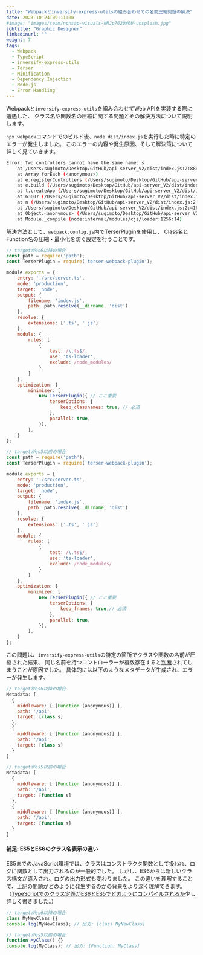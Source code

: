 ```yaml
---
title: "Webpackとinversify-express-utilsの組み合わせでの名前圧縮問題の解決"
date: 2023-10-24T09:11:00
#image: "images/team/nonsap-visuals-kMJp7620W6U-unsplash.jpg"
jobtitle: "Graphic Designer"
linkedinurl: ""
weight: 7
tags:
  - Webpack
  - TypeScript
  - inversify-express-utils
  - Terser
  - Minification
  - Dependency Injection
  - Node.js
  - Error Handling
---
```


Webpackと`inversify-express-utils`を組み合わせてWeb APIを実装する際に遭遇した、
クラス名や関数名の圧縮に関する問題とその解決方法について説明します。

`npx webpack`コマンドでのビルド後、`node dist/index.js`を実行した時に特定のエラーが発生しました。
このエラーの内容や発生原因、そして解決策について詳しく見ていきます。

```bash
Error: Two controllers cannot have the same name: s
    at /Users/sugimoto/Desktop/GitHub/api-server_V2/dist/index.js:2:884127
    at Array.forEach (<anonymous>)
    at e.registerControllers (/Users/sugimoto/Desktop/GitHub/api-server_V2/dist/index.js:2:884042)
    at e.build (/Users/sugimoto/Desktop/GitHub/api-server_V2/dist/index.js:2:883828)
    at t.createApp (/Users/sugimoto/Desktop/GitHub/api-server_V2/dist/index.js:2:2048727)
    at 63607 (/Users/sugimoto/Desktop/GitHub/api-server_V2/dist/index.js:2:2104226)
    at n (/Users/sugimoto/Desktop/GitHub/api-server_V2/dist/index.js:2:4180918)
    at /Users/sugimoto/Desktop/GitHub/api-server_V2/dist/index.js:2:4181422
    at Object.<anonymous> (/Users/sugimoto/Desktop/GitHub/api-server_V2/dist/index.js:2:4181449)
    at Module._compile (node:internal/modules/cjs/loader:1256:14)
```

解決方法として、`webpack.config.js`内でTerserPluginを使用し、
Class名とFunction名の圧縮・最小化を防ぐ設定を行うことです。

```javascript
// targetがes6以降の場合
const path = require('path');
const TerserPlugin = require('terser-webpack-plugin');

module.exports = {
    entry: './src/server.ts',
    mode: 'production',
    target: 'node',
    output: {
        filename: 'index.js',
        path: path.resolve(__dirname, 'dist')
    },
    resolve: {
        extensions: ['.ts', '.js']
    },
    module: {
        rules: [
            {
                test: /\.ts$/,
                use: 'ts-loader',
                exclude: /node_modules/
            }
        ]
    },
    optimization: {
        minimizer: [
            new TerserPlugin({ // ここ重要
                terserOptions: {
                    keep_classnames: true, // 必須
                },
                parallel: true,
            }),
        ],
    }
};
```

```javascript
// targetがes5以前の場合
const path = require('path');
const TerserPlugin = require('terser-webpack-plugin');

module.exports = {
    entry: './src/server.ts',
    mode: 'production',
    target: 'node',
    output: {
        filename: 'index.js',
        path: path.resolve(__dirname, 'dist')
    },
    resolve: {
        extensions: ['.ts', '.js']
    },
    module: {
        rules: [
            {
                test: /\.ts$/,
                use: 'ts-loader',
                exclude: /node_modules/
            }
        ]
    },
    optimization: {
        minimizer: [
            new TerserPlugin({ // ここ重要
                terserOptions: {
                    keep_fnames: true,// 必須
                },
                parallel: true,
            }),
        ],
    }
};
```

この問題は、`inversify-express-utils`の特定の箇所でクラスや関数の名前が圧縮された結果、
同じ名前を持つコントローラーが複数存在すると[判断](https://github.com/inversify/inversify-express-utils/blob/3368cd285e9db1e5918ae7fa90af9280de07e2ba/src/server.ts#L132)されてしまうことが原因でした。
具体的には以下のようなメタデータが生成され、エラーが発生します。

```javascript
// targetがes6以降の場合
Metadata: [
  {
    middleware: [ [Function (anonymous)] ],
    path: '/api',
    target: [class s]
  },
  {
    middleware: [ [Function (anonymous)] ],
    path: '/api',
    target: [class s]
  }
]
```

```javascript
// targetがes5以前の場合
Metadata: [
  {
    middleware: [ [Function (anonymous)] ],
    path: '/api',
    target: [function s]
  },
  {
    middleware: [ [Function (anonymous)] ],
    path: '/api',
    target: [function s]
  }
]
```

#### 補足: ES5とES6のクラス名表示の違い

ES5までのJavaScript環境では、クラスはコンストラクタ関数として扱われ、ログに関数として出力されるのが一般的でした。
しかし、ES6からは新しいクラス構文が導入され、ログの出力形式も変わりました。
この違いを理解することで、上記の問題がどのように発生するのかの背景をより深く理解できます。
（[TypeScriptでのクラス定義がES6とES5でどのようにコンパイルされるか](/learning/typescript-class-compilation-es6-vs-es5)少し詳しく書きました。）

```javascript
// targetがes6以降の場合
class MyNewClass {}
console.log(MyNewClass); // 出力: [class MyNewClass]
```

```javascript
// targetがes5以前の場合
function MyClass() {}
console.log(MyClass); // 出力: [Function: MyClass]
```
